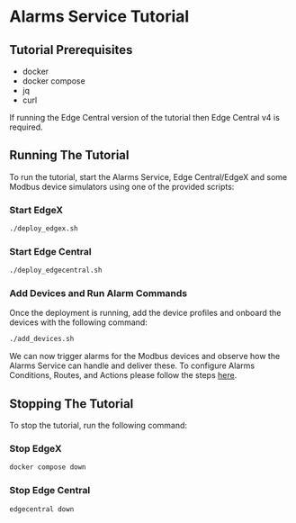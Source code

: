 # Alarms Service Tutorial

## Tutorial Prerequisites

- docker
- docker compose
- jq
- curl

If running the Edge Central version of the tutorial then Edge Central v4 is required.

## Running The Tutorial

To run the tutorial, start the Alarms Service, Edge Central/EdgeX and some Modbus device simulators using one of the provided scripts:

### Start EdgeX

```bash
./deploy_edgex.sh
```

### Start Edge Central

```bash
./deploy_edgecentral.sh
```
### Add Devices and Run Alarm Commands

Once the deployment is running, add the device profiles and onboard the devices with the following command:

```bash
./add_devices.sh
```

We can now trigger alarms for the Modbus devices and observe how the Alarms Service can handle and deliver these. To configure Alarms Conditions, Routes, and Actions please follow the steps [here](./docs/contents.md).

## Stopping The Tutorial

To stop the tutorial, run the following command:

### Stop EdgeX

```bash
docker compose down
```

### Stop Edge Central

```bash
edgecentral down
```
